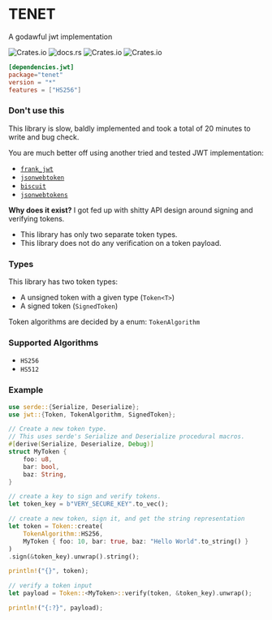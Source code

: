 # TENET
A godawful jwt implementation

![Crates.io](https://img.shields.io/crates/v/tenet?style=for-the-badge)
![docs.rs](https://img.shields.io/docsrs/tenet?style=for-the-badge)
![Crates.io](https://img.shields.io/crates/d/tenet?style=for-the-badge)
![Crates.io](https://img.shields.io/crates/l/tenet?style=for-the-badge)

```toml
[dependencies.jwt]
package="tenet"
version = "*"
features = ["HS256"]
```
### Don't use this
This library is slow, baldly implemented and took a total of 20 minutes to write and bug check.

You are much better off using another tried and tested JWT implementation:
- [`frank_jwt`](https://crates.io/crates/frank_jwt)
- [`jsonwebtoken`](https://crates.io/crates/jsonwebtoken)
- [`biscuit`](https://crates.io/crates/biscuit)
- [`jsonwebtokens`](https://crates.io/crates/jsonwebtokens)


**Why does it exist?**
I got fed up with shitty API design around signing and verifying tokens.

- This library has only two separate token types.
- This library does not do any verification on a token payload.

### Types

This library has two token types:
- A unsigned token with a given type (`Token<T>`)
- A signed token (`SignedToken`)

Token algorithms are decided by a enum: `TokenAlgorithm`

### Supported Algorithms
- `HS256`
- `HS512`
### Example

```rust
use serde::{Serialize, Deserialize};
use jwt::{Token, TokenAlgorithm, SignedToken};

// Create a new token type.
// This uses serde's Serialize and Deserialize procedural macros.
#[derive(Serialize, Deserialize, Debug)]
struct MyToken {
    foo: u8,
    bar: bool,
    baz: String,
}

// create a key to sign and verify tokens.
let token_key = b"VERY_SECURE_KEY".to_vec();

// create a new token, sign it, and get the string representation
let token = Token::create(
    TokenAlgorithm::HS256,
    MyToken { foo: 10, bar: true, baz: "Hello World".to_string() }
)
.sign(&token_key).unwrap().string();

println!("{}", token);

// verify a token input
let payload = Token::<MyToken>::verify(token, &token_key).unwrap();

println!("{:?}", payload);
```
